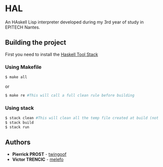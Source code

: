 # HAL
An HAskell Lisp interpreter developed during my 3rd year of study in EPITECH Nantes.

## Building the project

First you need to install the [Haskell Tool Stack](https://docs.haskellstack.org/en/stable/)

### Using Makefile

```sh
$ make all
```
or
```sh
$ make re #This will call a full clean rule before building
```

### Using stack

```sh
$ stack clean #This will clean all the temp file created at build (not necessary for 1st build)
$ stack build
$ stack run
```

## Authors
 + **Pierrick PROST** - [twingoof](http://github.com/twingoof)<br>
 + **Victor TRENCIC** - [melefo](http://github.com/melefo)<br>
